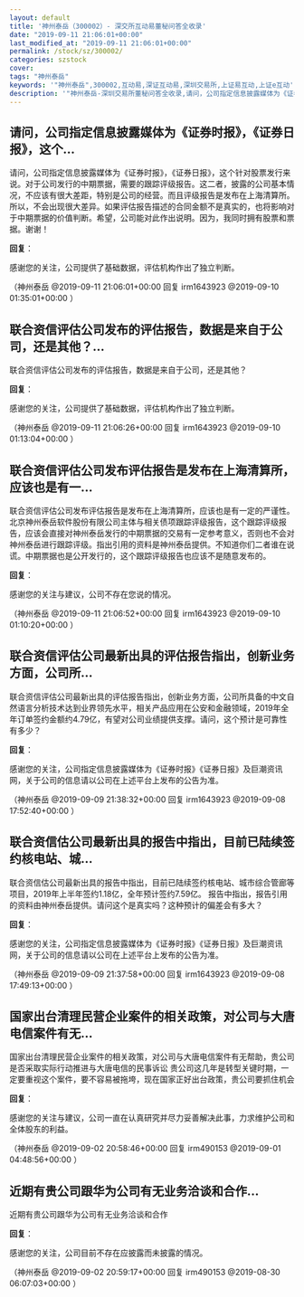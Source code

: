 ```yaml
---
layout: default
title: '神州泰岳（300002）- 深交所互动易董秘问答全收录'
date: "2019-09-11 21:06:01+00:00"
last_modified_at: "2019-09-11 21:06:01+00:00"
permalink: /stock/sz/300002/
categories: szstock
cover: 
tags: "神州泰岳"
keywords: '"神州泰岳",300002,互动易,深证互动易,深圳交易所,上证易互动,上证e互动'
description: '"神州泰岳-深圳交易所董秘问答全收录,请问，公司指定信息披露媒体为《证券时报》，《证券日报》，这个针对股票发行来说。对于公司发行的中期票据，需要的跟踪评级报告。这二者，披露的公司基本情况，不应该有很大差距，特别是公司的经营。而且评级报告是发布在上海清算所。所以，不会出现很大差异。如果评估报告描述的合同金额不是真实的，也将影响对于中期票据的价值判断。希望，公司能对此作出说明。因为，我同时拥有股票和票据。谢谢！"'
---
```


## 请问，公司指定信息披露媒体为《证券时报》，《证券日报》，这个...

请问，公司指定信息披露媒体为《证券时报》，《证券日报》，这个针对股票发行来说。对于公司发行的中期票据，需要的跟踪评级报告。这二者，披露的公司基本情况，不应该有很大差距，特别是公司的经营。而且评级报告是发布在上海清算所。所以，不会出现很大差异。如果评估报告描述的合同金额不是真实的，也将影响对于中期票据的价值判断。希望，公司能对此作出说明。因为，我同时拥有股票和票据。谢谢！

**回复**：

感谢您的关注，公司提供了基础数据，评估机构作出了独立判断。 

（神州泰岳  @2019-09-11 21:06:01+00:00 回复 irm1643923  @2019-09-10 01:35:01+00:00 ）

## 联合资信评估公司发布的评估报告，数据是来自于公司，还是其他？...

联合资信评估公司发布的评估报告，数据是来自于公司，还是其他？

**回复**：

感谢您的关注，公司提供了基础数据，评估机构作出了独立判断。 

（神州泰岳  @2019-09-11 21:06:26+00:00 回复 irm1643923  @2019-09-10 01:13:04+00:00 ）

## 联合资信评估公司发布评估报告是发布在上海清算所，应该也是有一...

联合资信评估公司发布评估报告是发布在上海清算所，应该也是有一定的严谨性。北京神州泰岳软件股份有限公司主体与相关债项跟踪评级报告，这个跟踪评级报告，应该会直接对神州泰岳发行的中期票据的交易有一定参考意义，否则也不会对神州泰岳进行跟踪评级。指出引用的资料是神州泰岳提供。不知道你们二者谁在说谎。中期票据也是公开发行的，这个跟踪评级报告也应该不是随意发布的。

**回复**：

感谢您的关注与建议，公司不存在您说的情况。 

（神州泰岳  @2019-09-11 21:06:52+00:00 回复 irm1643923  @2019-09-10 01:10:20+00:00 ）

## 联合资信评估公司最新出具的评估报告指出，创新业务方面，公司所...

联合资信评估公司最新出具的评估报告指出，创新业务方面，公司所具备的中文自然语言分析技术达到业界领先水平，相关产品应用在公安和金融领域，2019年全年订单签约金额约4.79亿，有望对公司业绩提供支撑。请问，这个预计是可靠性有多少？

**回复**：

感谢您的关注，公司指定信息披露媒体为《证券时报》《证券日报》及巨潮资讯网，关于公司的信息请以公司在上述平台上发布的公告为准。  

（神州泰岳  @2019-09-09 21:38:32+00:00 回复 irm1643923  @2019-09-08 17:52:40+00:00 ）

## 联合资信估公司最新出具的报告中指出，目前已陆续签约核电站、城...

联合资信估公司最新出具的报告中指出，目前已陆续签约核电站、城市综合管廊等项目，2019年上半年签约1.18亿，全年预计签约7.59亿。
报告中指出，报告引用的资料由神州泰岳提供。请问这个是真实吗？这种预计的偏差会有多大？

**回复**：

感谢您的关注，公司指定信息披露媒体为《证券时报》《证券日报》及巨潮资讯网，关于公司的信息请以公司在上述平台上发布的公告为准。  

（神州泰岳  @2019-09-09 21:37:58+00:00 回复 irm1643923  @2019-09-08 17:49:13+00:00 ）

## 国家出台清理民营企业案件的相关政策，对公司与大唐电信案件有无...

国家出台清理民营企业案件的相关政策，对公司与大唐电信案件有无帮助，贵公司是否采取实际行动推进与大唐电信的民事诉讼
贵公司这几年是转型关键时期，一定要重视这个案件，要不容易被拖垮，现在国家正好出台政策，贵公司要抓住机会

**回复**：

感谢您的关注与建议，公司一直在认真研究并尽力妥善解决此事，力求维护公司和全体股东的利益。 

（神州泰岳  @2019-09-02 20:58:46+00:00 回复 irm490153  @2019-09-01 04:48:56+00:00 ）

## 近期有贵公司跟华为公司有无业务洽谈和合作...

近期有贵公司跟华为公司有无业务洽谈和合作

**回复**：

感谢您的关注，公司目前不存在应披露而未披露的情况。 

（神州泰岳  @2019-09-02 20:59:17+00:00 回复 irm490153  @2019-08-30 06:07:03+00:00 ）

